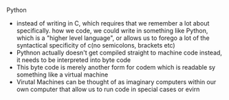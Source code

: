 Python

* instead of writing in C, which requires that we remember a lot about specifically. how we code, we could write  in something like Python, which is a "higher level language", or allows us to forego a lot of the syntactical specificity of c(no semicolons, brackets etc)
* Pythnon actually doesn't get compiled straight to machine code instead, it needs to be interpreted into byte code
* This byte code is merely another form for codem which is readable sy something like a virtual machine
* Virutal Machines can be thought of as imaginary computers within our own computer that allow us to run code in special cases or evirn
